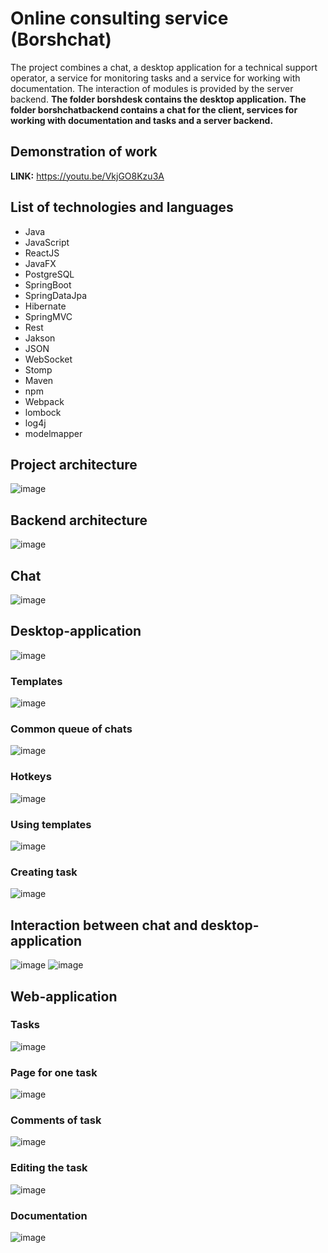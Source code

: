 # Online consulting service (Borshchat)
The project combines a chat, a desktop application for a technical support operator, 
a service for monitoring tasks and a service for working with documentation. 
The interaction of modules is provided by the server backend.
**The folder borshdesk contains the desktop application.** 
**The folder borshchatbackend contains a chat for the client, services for working with documentation and tasks and a server backend.**
## Demonstration of work
**LINK:** https://youtu.be/VkjGO8Kzu3A
## List of technologies and languages
- Java
- JavaScript 
- ReactJS
- JavaFX 
- PostgreSQL 
- SpringBoot
- SpringDataJpa
- Hibernate 
- SpringMVC
- Rest
- Jakson
- JSON
- WebSocket
- Stomp
- Maven
- npm
- Webpack
- lombock
- log4j
- modelmapper
## Project architecture
![image](https://user-images.githubusercontent.com/60449878/125173266-0eebad80-e1c7-11eb-9bd9-e61f4d66b3c1.png)
## Backend architecture
![image](https://user-images.githubusercontent.com/60449878/125173317-6427bf00-e1c7-11eb-8be8-66fe46a4d330.png)
## Chat
![image](https://user-images.githubusercontent.com/60449878/125175184-13b65e80-e1d3-11eb-8163-e9ea3a15d65f.png)
## Desktop-application
![image](https://user-images.githubusercontent.com/60449878/125175194-2335a780-e1d3-11eb-8361-56cab1dabbc4.png)
### Templates
![image](https://user-images.githubusercontent.com/60449878/125175197-2a5cb580-e1d3-11eb-9661-40074b5af31d.png)
### Common queue of chats
![image](https://user-images.githubusercontent.com/60449878/125175213-452f2a00-e1d3-11eb-8904-8c52ffcec863.png)
### Hotkeys
![image](https://user-images.githubusercontent.com/60449878/125175232-5d06ae00-e1d3-11eb-97e8-f08f4d9c0085.png)
### Using templates
![image](https://user-images.githubusercontent.com/60449878/125175238-6a239d00-e1d3-11eb-83ca-c4bb686a51ef.png)
### Creating task
![image](https://user-images.githubusercontent.com/60449878/125175242-7c9dd680-e1d3-11eb-99a7-ed3d042d23ae.png)
## Interaction between chat and desktop-application
![image](https://user-images.githubusercontent.com/60449878/125175262-9e975900-e1d3-11eb-97e6-2c47adda3d62.png)
![image](https://user-images.githubusercontent.com/60449878/125175268-a22ae000-e1d3-11eb-8511-9d7bfb32f7d8.png)
## Web-application
### Tasks
![image](https://user-images.githubusercontent.com/60449878/125175332-149bc000-e1d4-11eb-8ac4-7cf47cbdf640.png)
### Page for one task
![image](https://user-images.githubusercontent.com/60449878/125175348-2b421700-e1d4-11eb-87dd-88ebe9fed55b.png)
### Comments of task
![image](https://user-images.githubusercontent.com/60449878/125175361-385f0600-e1d4-11eb-919c-326faff527cd.png)
### Editing the task
![image](https://user-images.githubusercontent.com/60449878/125175406-87a53680-e1d4-11eb-8d1f-8cd407fa86e0.png)
### Documentation
![image](https://user-images.githubusercontent.com/60449878/125175377-5298e400-e1d4-11eb-8c6f-101a1a3ae0a2.png)






